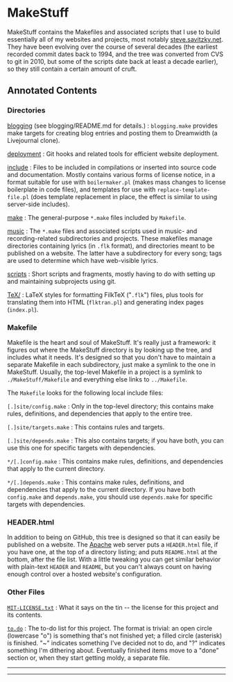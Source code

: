 MakeStuff
=========

MakeStuff contains the Makefiles and associated scripts that I use to
build essentially all of my websites and projects, most notably
[steve.savitzky.net](http://steve.savitzky.net/). They have been
evolving over the course of several decades (the earliest recorded
commit dates back to 1994, and the tree was converted from CVS to git in
2010, but some of the scripts date back at least a decade earlier), so
they still contain a certain amount of cruft.

Annotated Contents
------------------

### Directories

 [blogging](blogging/) (see blogging/README.md for details.)
:   `blogging.make` provides make targets for creating blog entries and
    posting them to Dreamwidth (a Livejournal clone).

 [deployment](deployment/) 
:   Git hooks and related tools for efficient website deployment.  

 [include](include/) 
:   Files to be included in compilations or inserted into source code
    and documentation. Mostly contains various forms of license notice,
    in a format suitable for use with `boilermaker.pl` (makes mass changes to
    license boilerplate in code files), and templates
    for use with `replace-template-file.pl` (does template replacement in
    place, the effect is similar to using server-side includes).

 [make](make/) 
:   The general-purpose `*.make` files included by `Makefile`.

 [music](music/) 
:   The `*.make` files and associated scripts used in music- and
    recording-related subdirectories and projects.  These makefiles manage
    directories containing lyrics (in `.flk` format), and directories meant to
    be published on a website.  The latter have a subdirectory for every song;
    tags are used to determine which have web-visible lyrics.

 [scripts](scripts/) 
:   Short scripts and fragments, mostly having to do with setting up and
    maintaining subprojects using git.

 [TeX/](TeX/) 
:   LaTeX styles for formatting FilkTeX ("`.flk`") files, plus tools
    for translating them into HTML (`flktran.pl`) and generating index
    pages (`index.pl`).

### Makefile

Makefile is the heart and soul of MakeStuff. It's really just a
framework: it figures out where the MakeStuff directory is by looking up
the tree, and includes what it needs. It's designed so that you don't
have to maintain a separate Makefile in each subdirectory, just make a
symlink to the one in MakeStuff. Usually, the top-level Makefile in a
project is a symlink to `./MakeStuff/Makefile` and everything else links
to `../Makefile`.

The `Makefile` looks for the following local include files:

 `[.]site/config.make` 
:   Only in the top-level directory; this contains make rules,
    definitions, and dependencies that apply to the entire tree.

 `[.]site/targets.make` 
:   This contains rules and targets.

 `[.]site/depends.make` 
:   This also contains targets; if you have both, you can use this one
    for specific targets with dependencies.

 `*/[.]config.make` 
:   This contains make rules, definitions, and dependencies that apply to the
    current directory.

 `*/[.]depends.make` 
:   This contains make rules, definitions, and dependencies that apply to the
    current directory.  If you have both `config.make` and `depends.make`, you
    should use `depends.make` for specific targets with dependencies.

### HEADER.html

In addition to being on GitHub, this tree is designed so that it can easily be
published on a website.  The
[Apache](http://httpd.apache.org/docs-2.0/) web server puts a
`HEADER.html` file, if you have one, at the top of a directory listing;
and puts `README.html` at the bottom, after the file list.  With a
little tweaking you can get similar behavior with plain-text `HEADER`
and `README`, but you can't always count on having enough control over a
hosted website's configuration.

### Other Files

 [`MIT-LICENSE.txt`](MIT-LICENSE.txt) 
:   What it says on the tin -- the license for this project and
    its contents.

 [`to.do`](to.do) 
:   The to-do list for this project. The format is trivial: an open circle
    (lowercase "o") is something that's not finished yet; a filled
    circle (asterisk) is finished. "\~" indicates something I've decided
    not to do, and "?" indicates something I'm dithering about.
    Eventually finished items move to a "done" section or, when they
    start getting moldy, a separate file.

------------------------------------------------------------------------

[]()

------------------------------------------------------------------------
